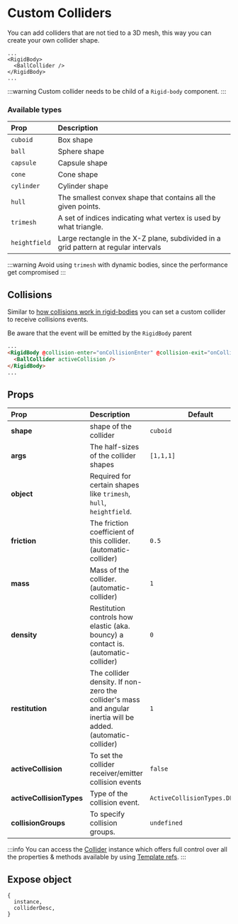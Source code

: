 # Custom Colliders

You can add colliders that are not tied to a 3D mesh, this way you can create
your own collider shape.

```
...
<RigidBody>
  <BallCollider />
</RigidBody>
...
```

:::warning
Custom collider needs to be child of a `Rigid-body` component.
:::

### Available types

| Prop          | Description                                                                         |
| :------------ | :---------------------------------------------------------------------------------- |
| `cuboid`      | Box shape                                                                           |
| `ball`        | Sphere shape                                                                        |
| `capsule`     | Capsule shape                                                                       |
| `cone`        | Cone shape                                                                          |
| `cylinder`    | Cylinder shape                                                                      |
| `hull`        | The smallest convex shape that contains all the given points.                       |
| `trimesh`     | A set of indices indicating what vertex is used by what triangle.                   |
| `heightfield` | Large rectangle in the X-Z plane, subdivided in a grid pattern at regular intervals |

:::warning
Avoid using `trimesh` with dynamic bodies, since the performance get compromised
:::

## Collisions

Similar to [how collisions work in rigid-bodies](./rigid-body.md#collisions) you
can set a custom collider to receive collisions events.

Be aware that the event will be emitted by the `RigidBody` parent

```html
...
<RigidBody @collision-enter="onCollisionEnter" @collision-exit="onCollisionExit">
  <BallCollider activeCollision />
</RigidBody>
...
```

## Props

| Prop                     | Description                                                                                                   | Default                        |
| :----------------------- | :------------------------------------------------------------------------------------------------------------ | ------------------------------ |
| **shape**                | shape of the collider                                                                                         | `cuboid`                       |
| **args**                 | The half-sizes of the collider shapes                                                                         | `[1,1,1]`                      |
| **object**               | Required for certain shapes like `trimesh`, `hull`, `heightfield`.                                            |                                |
| **friction**             | The friction coefficient of this collider. (automatic-collider)                                               | `0.5`                          |
| **mass**                 | Mass of the collider. (automatic-collider)                                                                    | `1`                            |
| **density**              | Restitution controls how elastic (aka. bouncy) a contact is. (automatic-collider)                             | `0`                            |
| **restitution**          | The collider density. If non-zero the collider's mass and angular inertia will be added. (automatic-collider) | `1`                            |
| **activeCollision**      | To set the collider receiver/emitter collision events                                                         | `false`                        |
| **activeCollisionTypes** | Type of the collision event.                                                                                  | `ActiveCollisionTypes.DEFAULT` |
| **collisionGroups**      | To specify collision groups.                                                                                  | `undefined`                    |

:::info You can access the
[Collider](https://rapier.rs/docs/user_guides/javascript/colliders) instance
which offers full control over all the properties & methods available by using
[Template refs](https://vuejs.org/guide/essentials/template-refs.html#template-refs).
:::

## Expose object

```
{
  instance,
  colliderDesc,
}
```
